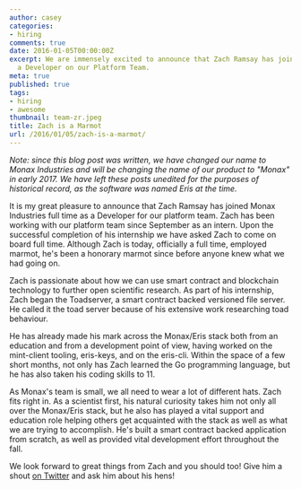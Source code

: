 ```yaml
---
author: casey
categories:
- hiring
comments: true
date: 2016-01-05T00:00:00Z
excerpt: We are immensely excited to announce that Zach Ramsay has joined Monax Industries as
  a Developer on our Platform Team.
meta: true
published: true
tags:
- hiring
- awesome
thumbnail: team-zr.jpeg
title: Zach is a Marmot
url: /2016/01/05/zach-is-a-marmot/
---
```


<div class="note">
	<em>Note: since this blog post was written, we have changed our name to Monax Industries and will be changing the name of our product to "Monax" in early 2017. We have left these posts unedited for the purposes of historical record, as the software was named Eris at the time.</em>
</div>

It is my great pleasure to announce that Zach Ramsay has joined Monax Industries full time as a Developer for our platform team. Zach has been working with our platform team since September as an intern. Upon the successful completion of his internship we have asked Zach to come on board full time. Although Zach is today, officially a full time, employed marmot, he's been a honorary marmot since before anyone knew what we had going on.

Zach is passionate about how we can use smart contract and blockchain technology to further open scientific research. As part of his internship, Zach began the Toadserver, a smart contract backed versioned file server. He called it the toad server because of his extensive work researching toad behaviour.

He has already made his mark across the Monax/Eris stack both from an education and from a development point of view, having worked on the mint-client tooling, eris-keys, and on the eris-cli. Within the space of a few short months, not only has Zach learned the Go programming language, but he has also taken his coding skills to 11.

As Monax's team is small, we all need to wear a lot of different hats. Zach fits right in. As a scientist first, his natural curiosity takes him not only all over the Monax/Eris stack, but he also has played a vital support and education role helping others get acquainted with the stack as well as what we are trying to accomplish. He's built a smart contract backed application from scratch, as well as provided vital development effort throughout the fall.

We look forward to great things from Zach and you should too! Give him a shout [on Twitter](https://twitter.com/cerebralbosons) and ask him about his hens!
